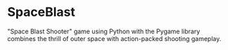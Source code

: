 # SpaceBlast
"Space Blast Shooter" game using Python with the Pygame library combines the thrill of outer space with action-packed shooting gameplay. 
